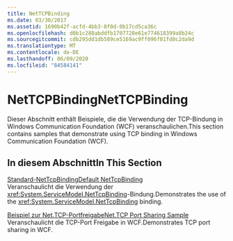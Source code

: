 ```yaml
---
title: NetTCPBinding
ms.date: 03/30/2017
ms.assetid: 1690b42f-acfd-4bb3-8f0d-0b17cd5ca36c
ms.openlocfilehash: d0b1c288abddfb1707728e61e774618399a8b24c
ms.sourcegitcommit: cdb295dd1db589ce5169ac9ff096f01fd0c2da9d
ms.translationtype: MT
ms.contentlocale: de-DE
ms.lasthandoff: 06/09/2020
ms.locfileid: "84584141"
---
```

# <a name="nettcpbinding"></a><span data-ttu-id="757db-102">NetTCPBinding</span><span class="sxs-lookup"><span data-stu-id="757db-102">NetTCPBinding</span></span>
<span data-ttu-id="757db-103">Dieser Abschnitt enthält Beispiele, die die Verwendung der TCP-Bindung in Windows Communication Foundation (WCF) veranschaulichen.</span><span class="sxs-lookup"><span data-stu-id="757db-103">This section contains samples that demonstrate using TCP binding in Windows Communication Foundation (WCF).</span></span>  
  
## <a name="in-this-section"></a><span data-ttu-id="757db-104">In diesem Abschnitt</span><span class="sxs-lookup"><span data-stu-id="757db-104">In This Section</span></span>  
 [<span data-ttu-id="757db-105">Standard-NetTcpBinding</span><span class="sxs-lookup"><span data-stu-id="757db-105">Default NetTcpBinding</span></span>](default-nettcpbinding.md)  
 <span data-ttu-id="757db-106">Veranschaulicht die Verwendung der <xref:System.ServiceModel.NetTcpBinding>-Bindung.</span><span class="sxs-lookup"><span data-stu-id="757db-106">Demonstrates the use of the <xref:System.ServiceModel.NetTcpBinding> binding.</span></span>  
  
 [<span data-ttu-id="757db-107">Beispiel zur Net.TCP-Portfreigabe</span><span class="sxs-lookup"><span data-stu-id="757db-107">Net.TCP Port Sharing Sample</span></span>](net-tcp-port-sharing-sample.md)  
 <span data-ttu-id="757db-108">Veranschaulicht die TCP-Port Freigabe in WCF.</span><span class="sxs-lookup"><span data-stu-id="757db-108">Demonstrates TCP port sharing in WCF.</span></span>
